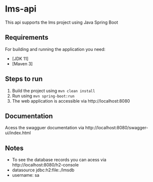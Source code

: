# lms-api
This api supports the lms project using Java Spring Boot 

## Requirements

For building and running the application you need:

- [JDK 11]
- [Maven 3]

## Steps to run
1. Build the project using
  `mvn clean install`
2. Run using `mvn spring-boot:run`
3. The web application is accessible via http://localhost:8080
   

## Documentation
Acess the swagguer documentation via http://localhost:8080/swagger-ui/index.html

## Notes
- To see the database records you can acess via http://localhost:8080/h2-console
- datasource jdbc:h2:file:./lmsdb
- username: sa


